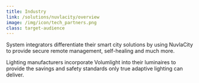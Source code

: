 ```yaml
---
title: Industry
link: /solutions/nuvlacity/overview
image: /img/icon/tech_partners.png
class: target-audience
---
```


System integrators differentiate their smart city solutions by using NuvlaCity to provide secure remote management, self-healing and much more.

Lighting manufacturers incorporate Volumlight into their luminaires to provide the savings and safety standards only true adaptive lighting can deliver. 
